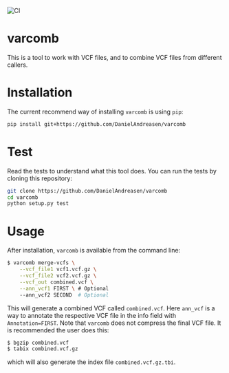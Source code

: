 ![CI](https://github.com/DanielAndreasen/varcomb/workflows/CI/badge.svg?branch=master)

# varcomb

This is a tool to work with VCF files, and to combine VCF files from different callers.


# Installation
The current recommend way of installing `varcomb` is using `pip`:

```bash
pip install git+https://github.com/DanielAndreasen/varcomb
```

# Test
Read the tests to understand what this tool does. You can run the tests by cloning this repository:

```bash
git clone https://github.com/DanielAndreasen/varcomb
cd varcomb
python setup.py test
```

# Usage
After installation, `varcomb` is available from the command line:

```bash
$ varcomb merge-vcfs \
    --vcf_file1 vcf1.vcf.gz \
    --vcf_file2 vcf2.vcf.gz \
    --vcf_out combined.vcf \
    --ann_vcf1 FIRST \ # Optional
    --ann_vcf2 SECOND  # Optional
```
This will generate a combined VCF called `combined.vcf`. Here `ann_vcf` is a
way to annotate the respective VCF file in the info field with
`Annotation=FIRST`.  Note that `varcomb` does not compress the final VCF file.
It is recommended the user does this:

```bash
$ bgzip combined.vcf
$ tabix combined.vcf.gz
```
which will also generate the index file `combined.vcf.gz.tbi`.
